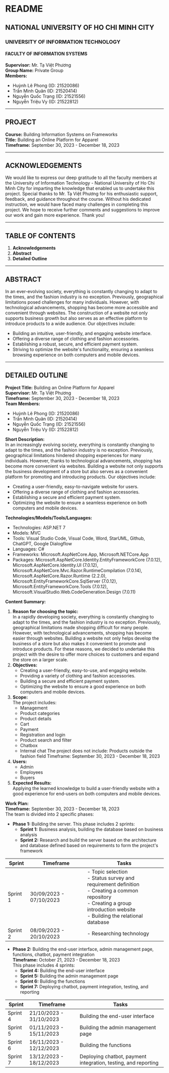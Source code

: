 # README

## NATIONAL UNIVERSITY OF HO CHI MINH CITY
### UNIVERSITY OF INFORMATION TECHNOLOGY
#### FACULTY OF INFORMATION SYSTEMS

**Supervisor:** Mr. Tạ Việt Phương  
**Group Name:** Private Group  
**Members:**
- Huỳnh Lê Phong (ID: 21520086)
- Trần Minh Quân (ID: 21520414)
- Nguyễn Quốc Trạng (ID: 21521556)
- Nguyễn Triệu Vy (ID: 21522812)

---

## PROJECT
**Course:** Building Information Systems on Frameworks  
**Title:** Building an Online Platform for Apparel  
**Timeframe:** September 30, 2023 - December 18, 2023

---

## ACKNOWLEDGEMENTS
We would like to express our deep gratitude to all the faculty members at the University of Information Technology - National University of Ho Chi Minh City for imparting the knowledge that enabled us to undertake this project. Special thanks to Mr. Tạ Việt Phương for his enthusiastic support, feedback, and guidance throughout the course. Without his dedicated instruction, we would have faced many challenges in completing this project. We hope to receive further comments and suggestions to improve our work and gain more experience. Thank you!

---

## TABLE OF CONTENTS
1. **Acknowledgements**  
2. **Abstract**  
3. **Detailed Outline**
   
---

## ABSTRACT
In an ever-evolving society, everything is constantly changing to adapt to the times, and the fashion industry is no exception. Previously, geographical limitations posed challenges for many individuals. However, with technological advancements, shopping has become more accessible and convenient through websites. The construction of a website not only supports business growth but also serves as an effective platform to introduce products to a wide audience. Our objectives include:
- Building an intuitive, user-friendly, and engaging website interface.
- Offering a diverse range of clothing and fashion accessories.
- Establishing a robust, secure, and efficient payment system.
- Striving to optimize the website's functionality, ensuring a seamless browsing experience on both computers and mobile devices.

---

## DETAILED OUTLINE
**Project Title:** Building an Online Platform for Apparel  
**Supervisor:** Mr. Tạ Việt Phương  
**Timeframe:** September 30, 2023 - December 18, 2023  
**Team Members:**
- Huỳnh Lê Phong (ID: 21520086)
- Trần Minh Quân (ID: 21520414)
- Nguyễn Quốc Trạng (ID: 21521556)
- Nguyễn Triệu Vy (ID: 21522812)

**Short Description:**  
In an increasingly evolving society, everything is constantly changing to adapt to the times, and the fashion industry is no exception. Previously, geographical limitations hindered shopping experiences for many individuals. However, thanks to technological advancements, shopping has become more convenient via websites. Building a website not only supports the business development of a store but also serves as a convenient platform for promoting and introducing products. Our objectives include:
- Creating a user-friendly, easy-to-navigate website for users.
- Offering a diverse range of clothing and fashion accessories.
- Establishing a secure and efficient payment system.
- Optimizing the website to ensure a seamless experience on both computers and mobile devices.

**Technologies/Models/Tools/Languages:**
- Technologies: ASP.NET 7
- Models: MVC
- Tools: Visual Studio Code, Visual Code, Word, StarUML, Github, ChatGPT, Google Dialogflow
- Languages: C#
- Frameworks: Microsoft.AspNetCore.App, Microsoft.NETCore.App
- Packages: Microsoft.AspNetCore.Identity.EntityFrameworkCore (7.0.12), Microsoft.AspNetCore.Identity.UI (7.0.12), Microsoft.AspNetCore.Mvc.Razor.RuntimeCompilation (7.0.14), Microsoft.AspNetCore.Razor.Runtime (2.2.0), Microsoft.EntityFrameworkCore.SqlServer (7.0.12), Microsoft.EntityFrameworkCore.Tools (7.0.12), Microsoft.VisualStudio.Web.CodeGeneration.Design (7.0.11)

**Content Summary:**
1. **Reason for choosing the topic:**  
   In a rapidly developing society, everything is constantly changing to adapt to the times, and the fashion industry is no exception. Previously, geographical limitations made shopping difficult for many people. However, with technological advancements, shopping has become easier through websites. Building a website not only helps develop the business of a store but also makes it convenient to promote and introduce products. For these reasons, we decided to undertake this project with the desire to offer more choices to customers and expand the store on a larger scale.
2. **Objectives:**  
   - Creating a user-friendly, easy-to-use, and engaging website.
   - Providing a variety of clothing and fashion accessories.
   - Building a secure and efficient payment system.
   - Optimizing the website to ensure a good experience on both computers and mobile devices.
3. **Scope:**  
   The project includes:
   - Management
   - Product categories
   - Product details
   - Cart
   - Payment
   - Registration and login
   - Product search and filter
   - Chatbox
   - Internal chat
   The project does not include: Products outside the fashion field
   Timeframe: September 30, 2023 - December 18, 2023
4. **Users:**
   - Admin
   - Employees
   - Buyers
5. **Expected Results:**  
   Applying the learned knowledge to build a user-friendly website with a good experience for end-users on both computers and mobile devices.

**Work Plan:**  
**Timeframe:** September 30, 2023 - December 18, 2023  
The team is divided into 2 specific phases:
- **Phase 1:** Building the server. This phase includes 2 sprints:
  - **Sprint 1:** Business analysis, building the database based on business analysis
  - **Sprint 2:** Research and build the server based on the architecture and database defined based on requirements to form the project's framework

| Sprint | Timeframe                | Tasks                                    |
|--------|--------------------------|------------------------------------------|
| Sprint 1 | 30/09/2023 - 07/10/2023 | - Topic selection<br>- Status survey and requirement definition<br>- Creating a common repository<br>- Creating a group introduction website<br>- Building the relational database |
| Sprint 2 | 08/09/2023 - 20/10/2023 | - Researching technology |

- **Phase 2:** Building the end-user interface, admin management page, functions, chatbot, payment integration  
  **Timeframe:** October 21, 2023 - December 18, 2023  
  This phase includes 4 sprints:
  - **Sprint 4:** Building the end-user interface
  - **Sprint 5:** Building the admin management page
  - **Sprint 6:** Building the functions
  - **Sprint 7:** Deploying chatbot, payment integration, testing, and reporting

| Sprint   | Timeframe                | Tasks                                  |
|----------|--------------------------|----------------------------------------|
| Sprint 4 | 21/10/2023 - 31/10/2023  | Building the end-user interface         |
| Sprint 5 | 01/11/2023 - 15/11/2023  | Building the admin management page      |
| Sprint 6 | 16/11/2023 - 12/12/2023  | Building the functions                  |
| Sprint 7 | 13/12/2023 - 18/12/2023  | Deploying chatbot, payment integration, testing, and reporting |



